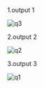 1.output 1

![q3](https://github.com/user-attachments/assets/40583039-547c-42dd-a09f-702a6ec93812)

2.output 2


![q2](https://github.com/user-attachments/assets/566398f7-bfe1-455c-87ae-eee1fc543b29)

3.output 3


![q1](https://github.com/user-attachments/assets/a58f5a2c-57c4-4abe-9cd1-18b3125153d4)
